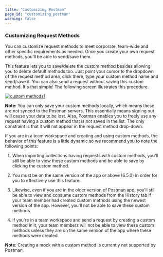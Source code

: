 ```yaml
---
title: "Customizing Postman"
page_id: "customizing_postman"
warning: false
---
```


### Customizing Request Methods

You can customize request methods to meet corporate,  team-wide and other specific requirements as needed. Once you create your own request methods, you'll be able to send/save them. 

This feature lets you to save/delete the custom method besides allowing you to delete default methods too. Just point your cursor to the dropdown of the request method area, click there, type your custom method name and send/save it. You can also send a request without saving this custom method. It's that simple! The following screen illustrates this procedure. 

[![custom methods1](https://s3.amazonaws.com/postman-static-getpostman-com/postman-docs/custom_methods5.gif)](https://s3.amazonaws.com/postman-static-getpostman-com/postman-docs/custom_methods5.gif)

**Note:** You can only save your custom methods locally, which means these are not synced to the Postman servers. This essentially means signing out will cause your data to be lost. Also, Postman enables you to freely use any request having a custom method that is not saved in the list. The only constraint is that it will not appear in the request method drop-down.   

If you are in a team workspace and creating and using custom methods, the behavior of this feature is a little dynamic so we recommend you to note the following points:

1. When importing collections having requests with custom methods, you'll still be able to view these custom methods and be able to save by clicking the custom method.

2. You must be on the same version of the app or above (6.5.0) in order for you to effectively use this feature. 

3. Likewise, even if you are in the older version of Postman app, you'll still be able to view and consume custom methods from the History tab if your team member had created custom methods using the newest version of the app. However, you'll not be able to save these custom methods.

4. If you're in a team workspace and send a request by creating a custom method in it, your team members will not be able to view these custom methods unless they are on the same version of the app where these methods were created.

**Note:** Creating a mock with a custom method is currently not supported by Postman.






  

